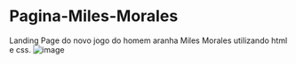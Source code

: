 # Pagina-Miles-Morales
Landing Page do novo jogo do homem aranha Miles Morales utilizando html e css.
![image](https://github.com/Pauloluzkk/P-gina-Miles-Morales/assets/130472599/af06e7e7-689b-40fd-803d-ab733e954f68)
